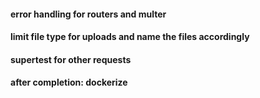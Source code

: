 #### error handling for routers and multer 

#### limit file type for uploads and name the files accordingly 

#### supertest for other requests 

#### after completion: dockerize 